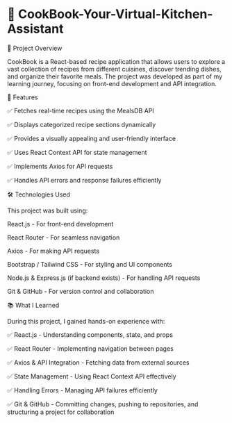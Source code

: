 # 📌 CookBook-Your-Virtual-Kitchen-Assistant

📝 Project Overview

CookBook is a React-based recipe application that allows users to explore a vast collection of recipes from different cuisines, discover trending dishes, and organize their favorite meals. The project was developed as part of my learning journey, focusing on front-end development and API integration.

🚀 Features

✅ Fetches real-time recipes using the MealsDB API

✅ Displays categorized recipe sections dynamically

✅ Provides a visually appealing and user-friendly interface

✅ Uses React Context API for state management

✅ Implements Axios for API requests

✅ Handles API errors and response failures efficiently

🛠 Technologies Used

This project was built using:

React.js - For front-end development

React Router - For seamless navigation

Axios - For making API requests

Bootstrap / Tailwind CSS - For styling and UI components

Node.js & Express.js (if backend exists) - For handling API requests

Git & GitHub - For version control and collaboration

📚 What I Learned

During this project, I gained hands-on experience with:

✅ React.js - Understanding components, state, and props

✅ React Router - Implementing navigation between pages

✅ Axios & API Integration - Fetching data from external sources

✅ State Management - Using React Context API effectively

✅ Handling Errors - Managing API failures efficiently

✅ Git & GitHub - Committing changes, pushing to repositories, and structuring a project for collaboration

